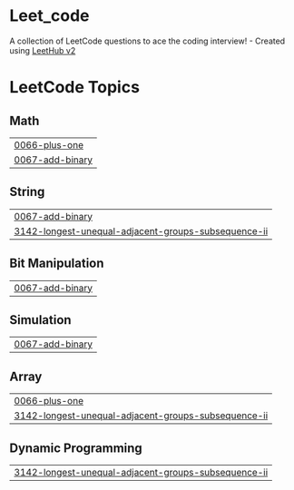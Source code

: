 # Leet_code
A collection of LeetCode questions to ace the coding interview! - Created using [LeetHub v2](https://github.com/arunbhardwaj/LeetHub-2.0)

<!---LeetCode Topics Start-->
# LeetCode Topics
## Math
|  |
| ------- |
| [0066-plus-one](https://github.com/KhoiTran-Minh/Leet_code/tree/master/0066-plus-one) |
| [0067-add-binary](https://github.com/KhoiTran-Minh/Leet_code/tree/master/0067-add-binary) |
## String
|  |
| ------- |
| [0067-add-binary](https://github.com/KhoiTran-Minh/Leet_code/tree/master/0067-add-binary) |
| [3142-longest-unequal-adjacent-groups-subsequence-ii](https://github.com/KhoiTran-Minh/Leet_code/tree/master/3142-longest-unequal-adjacent-groups-subsequence-ii) |
## Bit Manipulation
|  |
| ------- |
| [0067-add-binary](https://github.com/KhoiTran-Minh/Leet_code/tree/master/0067-add-binary) |
## Simulation
|  |
| ------- |
| [0067-add-binary](https://github.com/KhoiTran-Minh/Leet_code/tree/master/0067-add-binary) |
## Array
|  |
| ------- |
| [0066-plus-one](https://github.com/KhoiTran-Minh/Leet_code/tree/master/0066-plus-one) |
| [3142-longest-unequal-adjacent-groups-subsequence-ii](https://github.com/KhoiTran-Minh/Leet_code/tree/master/3142-longest-unequal-adjacent-groups-subsequence-ii) |
## Dynamic Programming
|  |
| ------- |
| [3142-longest-unequal-adjacent-groups-subsequence-ii](https://github.com/KhoiTran-Minh/Leet_code/tree/master/3142-longest-unequal-adjacent-groups-subsequence-ii) |
<!---LeetCode Topics End-->